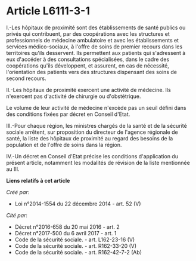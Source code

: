 # Article L6111-3-1

I.-Les hôpitaux de proximité sont des établissements de santé publics ou privés qui contribuent, par des coopérations avec
les structures et professionnels de médecine ambulatoire et avec les établissements et services médico-sociaux, à l'offre de
soins de premier recours dans les territoires qu'ils desservent. Ils permettent aux patients qui s'adressent à eux d'accéder
à des consultations spécialisées, dans le cadre des coopérations qu'ils développent, et assurent, en cas de nécessité,
l'orientation des patients vers des structures dispensant des soins de second recours. 

II.-Les hôpitaux de proximité exercent une activité de médecine. Ils n'exercent pas d'activité de chirurgie ou
d'obstétrique. 

Le volume de leur activité de médecine n'excède pas un seuil défini dans des conditions fixées par décret en Conseil d'Etat. 

III.-Pour chaque région, les ministres chargés de la santé et de la sécurité sociale arrêtent, sur proposition du directeur
de l'agence régionale de santé, la liste des hôpitaux de proximité au regard des besoins de la population et de l'offre de
soins dans la région. 

IV.-Un décret en Conseil d'Etat précise les conditions d'application du présent article, notamment les modalités de révision
de la liste mentionnée au III.

**Liens relatifs à cet article**

_Créé par_:

  - Loi n°2014-1554 du 22 décembre 2014 - art. 52 (V)

_Cité par_:

  - Décret n°2016-658 du 20 mai 2016 - art. 2
  - Décret n°2017-500 du 6 avril 2017 - art. 1
  - Code de la sécurité sociale. - art. L162-23-16 (V)
  - Code de la sécurité sociale. - art. R162-33-20 (V)
  - Code de la sécurité sociale. - art. R162-42-7-2 (Ab)
